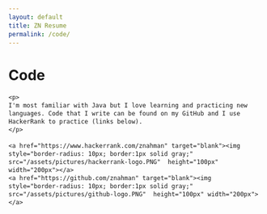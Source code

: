 ```yaml
---
layout: default
title: ZN Resume
permalink: /code/
---
```

<div class="container">
    <h1>Code</h1>

    <p>
    I'm most familiar with Java but I love learning and practicing new languages. Code that I write can be found on my GitHub and I use HackerRank to practice (links below).
    </p>

    <a href="https://www.hackerrank.com/znahman" target="blank"><img style="border-radius: 10px; border:1px solid gray;" src="/assets/pictures/hackerrank-logo.PNG"  height="100px" width="200px"></a>
    <a href="https://github.com/znahman" target="blank"><img style="border-radius: 10px; border:1px solid gray;" src="/assets/pictures/github-logo.PNG"  height="100px" width="200px"></a>
</div>
